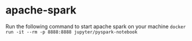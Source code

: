 # apache-spark

Run the following command to start apache spark on your machine
`docker run -it --rm -p 8888:8888 jupyter/pyspark-notebook`
